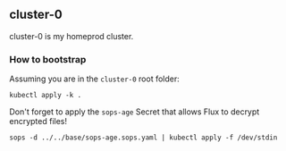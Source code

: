 ## cluster-0

cluster-0 is my homeprod cluster.

### How to bootstrap

Assuming you are in the `cluster-0` root folder:

```console
kubectl apply -k .
```

Don't forget to apply the `sops-age` Secret that allows Flux to decrypt encrypted files!

```console
sops -d ../../base/sops-age.sops.yaml | kubectl apply -f /dev/stdin

